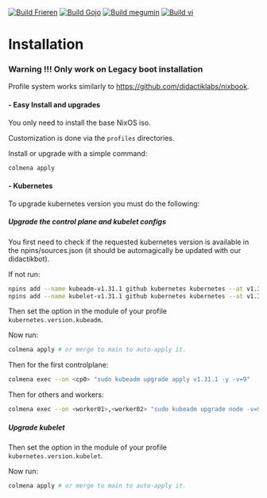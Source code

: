 [![Build Frieren](https://github.com/didactiklabs/nixOS-server/actions/workflows/build-frieren.yaml/badge.svg)](https://github.com/didactiklabs/nixOS-server/actions/workflows/build-frieren.yaml)
[![Build Gojo](https://github.com/didactiklabs/nixOS-server/actions/workflows/build-gojo.yaml/badge.svg)](https://github.com/didactiklabs/nixOS-server/actions/workflows/build-gojo.yaml)
[![Build megumin](https://github.com/didactiklabs/nixOS-server/actions/workflows/build-megumin.yaml/badge.svg)](https://github.com/didactiklabs/nixOS-server/actions/workflows/build-megumin.yaml)
[![Build vi](https://github.com/didactiklabs/nixOS-server/actions/workflows/build-vi.yaml/badge.svg)](https://github.com/didactiklabs/nixOS-server/actions/workflows/build-vi.yaml)

# Installation

### Warning !!! Only work on Legacy boot installation

Profile system works similarly to <https://github.com/didactiklabs/nixbook>.

#### - Easy Install and upgrades

<p align=left>

You only need to install the base NixOS iso.

Customization is done via the `profiles` directories.

Install or upgrade with a simple command:

```bash
colmena apply
```

#### - Kubernetes

To upgrade kubernetes version you must do the following:

##### Upgrade the control plane and kubelet configs

You first need to check if the requested kubernetes version is available in the npins/sources.json (it should be automagically be updated with our didactikbot).

If not run:

```bash
npins add --name kubeadm-v1.31.1 github kubernetes kubernetes --at v1.31.1 # The naming is as important as the version pinned !!!
npins add --name kubelet-v1.31.1 github kubernetes kubernetes --at v1.31.1 # The naming is as important as the version pinned !!!
```

Then set the option in the module of your profile `kubernetes.version.kubeadm`.

Now run:

```bash
colmena apply # or merge to main to auto-apply it.
```

Then for the first controlplane:

```bash
colmena exec --on <cp0> "sudo kubeadm upgrade apply v1.31.1 -y -v=9"
```

Then for others and workers:

```bash
colmena exec --on <worker01>,<worker02> "sudo kubeadm upgrade node -v=9"
```

##### Upgrade kubelet

Then set the option in the module of your profile `kubernetes.version.kubelet`.

Now run:

```bash
colmena apply # or merge to main to auto-apply it.
```
